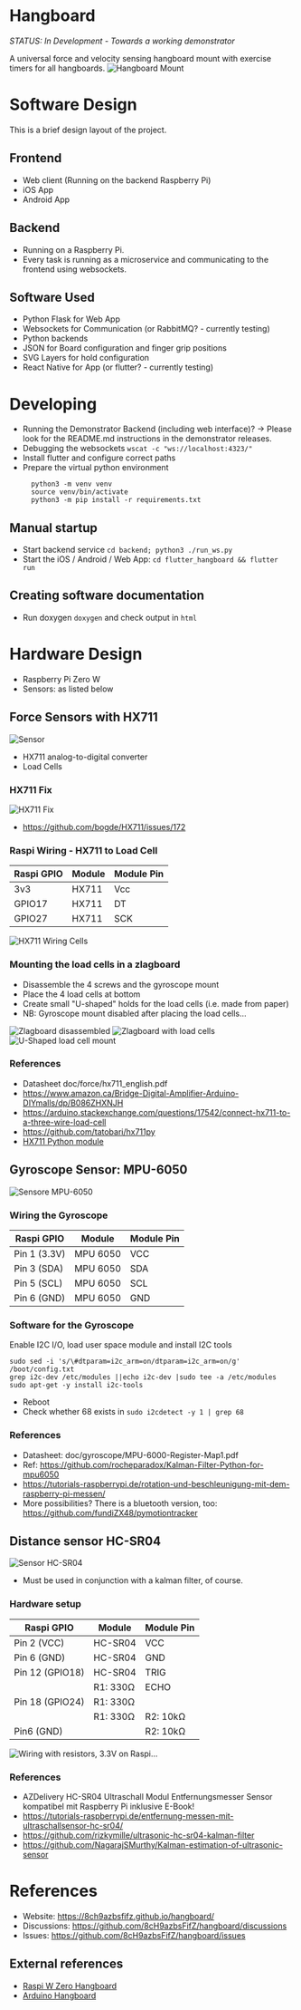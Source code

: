 # Hangboard 

*STATUS: In Development - Towards a working demonstrator*

A universal force and velocity sensing hangboard mount with exercise timers for all hangboards.
![Hangboard Mount](./inactive_frontends/hangboardapp/logo/AppIcons/Assets.xcassets/AppIcon.appiconset/87.png)



# Software Design
This is a brief design layout of the project.

## Frontend
+ Web client (Running on the backend Raspberry Pi)
+ iOS App
+ Android App 

## Backend
+ Running on a Raspberry Pi.
+ Every task is running as a microservice and communicating to the frontend using websockets.

## Software Used
- Python Flask for Web App
- Websockets for Communication (or RabbitMQ? - currently testing)
- Python backends
- JSON for Board configuration and finger grip positions
- SVG Layers for hold configuration
- React Native for App (or flutter? - currently testing)

# Developing
+ Running the Demonstrator Backend (including web interface)? -> Please look for the README.md instructions in the demonstrator releases.
+ Debugging the websockets `wscat -c "ws://localhost:4323/"`
+ Install flutter and configure correct paths
+ Prepare the virtual python environment
  ```
    python3 -m venv venv
    source venv/bin/activate
    python3 -m pip install -r requirements.txt
  ```

## Manual startup

+ Start backend service ```cd backend; python3 ./run_ws.py ```
+ Start the iOS / Android / Web App: `cd flutter_hangboard && flutter run`

## Creating software documentation
+ Run doxygen `doxygen` and check output in `html`



# Hardware Design
- Raspberry Pi Zero W
- Sensors: as listed below



## Force Sensors with HX711
![Sensor](./doc/force/hx711_with_load_cells.jpg)

- HX711 analog-to-digital converter
- Load Cells

### HX711 Fix
![HX711 Fix](./doc/force/hx711_fix.png)
+ https://github.com/bogde/HX711/issues/172

### Raspi Wiring - HX711 to Load Cell

| Raspi GPIO | Module | Module Pin |
|------------|--------|------------|
| 3v3        | HX711  | Vcc        |
| GPIO17     | HX711  | DT         |
| GPIO27     | HX711  | SCK        |


![HX711 Wiring Cells](./doc/force/4_load_sensors.jpg)

### Mounting the load cells in a zlagboard
+ Disassemble the 4 screws and the gyroscope mount
+ Place the 4 load cells at bottom 
+ Create small "U-shaped" holds for the load cells (i.e. made from paper)
+ NB: Gyroscope mount disabled after placing the load cells...

![Zlagboard disassembled](./doc/force/zlagboard_disassemble.png)
![Zlagboard with load cells](./doc/force/zlagboard_install_load_sensors.png)
![U-Shaped load cell mount](./doc/force/load_sensor_zlagboard_mount.png)

### References
+ Datasheet doc/force/hx711_english.pdf
+ https://www.amazon.ca/Bridge-Digital-Amplifier-Arduino-DIYmalls/dp/B086ZHXNJH
+ https://arduino.stackexchange.com/questions/17542/connect-hx711-to-a-three-wire-load-cell
+ https://github.com/tatobari/hx711py
+ [HX711 Python module](https://github.com/gandalf15/HX711/)







## Gyroscope Sensor: MPU-6050
![Sensore MPU-6050](./doc/gyroscope/SEN-MPU6050-01.png)

### Wiring the Gyroscope
| Raspi GPIO   | Module   | Module Pin |
|--------------|----------|------------|
| Pin 1 (3.3V) | MPU 6050 | VCC        |
| Pin 3 (SDA)  | MPU 6050 | SDA        |
| Pin 5 (SCL)  | MPU 6050 | SCL        |
| Pin 6 (GND)  | MPU 6050 | GND        |


### Software for the Gyroscope
Enable I2C I/O, load user space module and install I2C tools
```
sudo sed -i 's/\#dtparam=i2c_arm=on/dtparam=i2c_arm=on/g' /boot/config.txt
grep i2c-dev /etc/modules ||echo i2c-dev |sudo tee -a /etc/modules
sudo apt-get -y install i2c-tools
```
+ Reboot
+ Check whether 68 exists in `sudo i2cdetect -y 1 | grep 68`

### References
+ Datasheet: doc/gyroscope/MPU-6000-Register-Map1.pdf
+ Ref: https://github.com/rocheparadox/Kalman-Filter-Python-for-mpu6050
+ https://tutorials-raspberrypi.de/rotation-und-beschleunigung-mit-dem-raspberry-pi-messen/
+ More possibilities? There is a bluetooth version, too: https://github.com/fundiZX48/pymotiontracker






## Distance sensor HC-SR04
![Sensor HC-SR04](./doc/71YRg95095L._SL1500_.jpg)
+ Must be used in conjunction with a kalman filter, of course.

### Hardware setup
| Raspi GPIO      | Module   | Module Pin |
|-----------------|----------|------------|
| Pin 2 (VCC)     | HC-SR04  | VCC        |
| Pin 6 (GND)     | HC-SR04  | GND        |
| Pin 12 (GPIO18) | HC-SR04  | TRIG       |
|                 | R1: 330Ω | ECHO       |
| Pin 18 (GPIO24) | R1: 330Ω |            |
|                 | R1: 330Ω | R2: 10kΩ   |
| Pin6 (GND)      |          |  R2: 10kΩ  |


![Wiring with resistors, 3.3V on Raspi...](hardware/distance_sensors/doc/ultraschall_Steckplatine.png)


### References
+ AZDelivery HC-SR04 Ultraschall Modul Entfernungsmesser Sensor kompatibel mit Raspberry Pi inklusive E-Book!
+ https://tutorials-raspberrypi.de/entfernung-messen-mit-ultraschallsensor-hc-sr04/
+ https://github.com/rizkymille/ultrasonic-hc-sr04-kalman-filter
+ https://github.com/NagarajSMurthy/Kalman-estimation-of-ultrasonic-sensor





# References
* Website: https://8ch9azbsfifz.github.io/hangboard/
* Discussions: https://github.com/8cH9azbsFifZ/hangboard/discussions
* Issues: https://github.com/8cH9azbsFifZ/hangboard/issues

## External references
+ [Raspi W Zero Hangboard](https://github.com/adrianlzt/piclimbing)
+ [Arduino Hangboard](https://github.com/oalam/isometryx)
